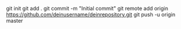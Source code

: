 git init
git add .
git commit -m "Initial commit"
git remote add origin https://github.com/deinusername/deinrepository.git
git push -u origin master
